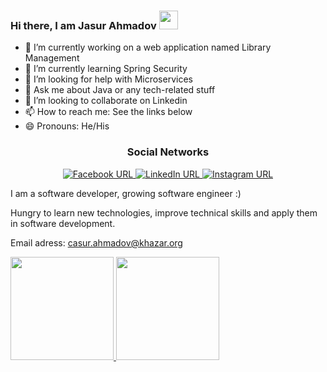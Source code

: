 ### Hi there, I am Jasur Ahmadov <img src="https://raw.githubusercontent.com/aemmadi/aemmadi/master/wave.gif" width="30">

- 🔭 I’m currently working on a web application named Library Management
- 🌱 I’m currently learning Spring Security
- 🤔 I’m looking for help with Microservices
- 💬 Ask me about Java or any tech-related stuff
- 👯 I’m looking to collaborate on Linkedin
- 📫 How to reach me: See the links below
- 😄 Pronouns: He/His
<h3 align="center">Social Networks</h3>

<p align="center">
  
<a href="https://www.facebook.com/jasur.ahmadoff">
<img alt="Facebook URL" src="https://img.shields.io/twitter/url?label=Facebook&logo=Facebook&url=https%3A%2F%2Fwww.linkedin.com%2Fin%2Fjasur-ahmadov%2F">
</a>  

<a href="https://www.linkedin.com/in/jasur-ahmadov/">
<img alt="LinkedIn URL" src="https://img.shields.io/twitter/url?label=LinkedIn&logo=LinkedIn&url=https%3A%2F%2Fwww.linkedin.com%2Fin%2Fjasur-ahmadovli-23500b198%2F">
</a> 
  
<a href="https://www.instagram.com/jasur.ahmadoff/">
<img alt="Instagram URL" src="https://img.shields.io/twitter/url?label=Instagram&logo=Instagram&url=https%3A%2F%2Fwww.linkedin.com%2Fin%2Fjasur-ahmadovli-23500b198%2F">
</a>

</p>

I am a software developer, growing software engineer :)

Hungry to learn new technologies, improve technical skills and apply them in software development.

Email adress: casur.ahmadov@khazar.org

<a href="https://github.com/jasur-ahmadov">
  <img height="165em" src="https://github-readme-stats.vercel.app/api?username=jasur-ahmadov&zsh-theme&show_icons=true" />
  <img height="165em" src="https://github-readme-stats.vercel.app/api/top-langs/?username=jasur-ahmadov&hide=groovy&langs_count=4&zsh-theme&layout=compact" />
</a>
